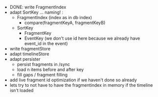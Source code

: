  - DONE: write FragmentIndex
 - adapt SortKey ... naming! :
    - FragmentIndex (index as in db index)
        - compare(fragmentKeyA, fragmentKeyB)
    - SortKey
        - FragmentKey
        - EventKey (we don't use id here because we already have event_id in the event)
 - write fragmentStore
 - adapt timelineStore
 - adapt persister
    - persist fragments in /sync
    - load n items before and after key
    - fill gaps / fragment filling
 - add live fragment id optimization if we haven't done so already
 - lets try to not have to have the fragmentindex in memory if the timeline isn't loaded
